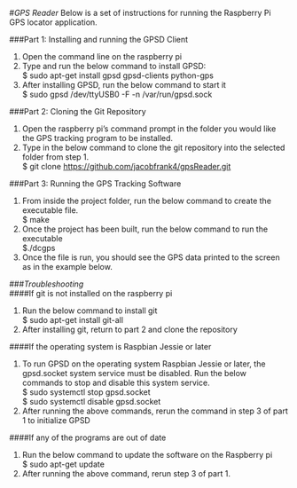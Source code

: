 #_GPS Reader_
Below is a set of instructions for running the Raspberry Pi GPS locator application.

###Part 1: Installing and running the GPSD Client<br />
1.	Open the command line on the raspberry pi<br />
2.	Type and run the below command to install GPSD:<br />
    $ sudo apt-get install gpsd gpsd-clients python-gps <br />
3.	After installing GPSD, run the below command to start it<br />
    $ sudo gpsd /dev/ttyUSB0 -F -n /var/run/gpsd.sock <br />
    
###Part 2: Cloning the Git Repository<br />
1.	Open the raspberry pi’s command prompt in the folder you would like the GPS tracking program to be installed.<br />
2.	Type in the below command to clone the git repository into the selected folder from step 1.<br />
    $ git clone https://github.com/jacobfrank4/gpsReader.git<br />

###Part 3: Running the GPS Tracking Software<br />
1.	From inside the project folder, run the below command to create the executable file.<br />
    $ make<br />
2.	Once the project has been built, run the below command to run the executable<br />
    $./dcgps<br />
3.	Once the file is run, you should see the GPS data printed to the screen as in the example below.<br />
 
###_Troubleshooting_<br />
####If git is not installed on the raspberry pi<br />
1.	Run the below command to install git<br />
    $ sudo apt-get install git-all<br />
2.	After installing git, return to part 2 and clone the repository<br />

####If the operating system is Raspbian Jessie or later<br />
1.	To run GPSD on the operating system Raspbian Jessie or later, the gpsd.socket system service must be disabled. Run the below commands to stop and disable this system service.<br />
    $ sudo systemctl stop gpsd.socket<br />
    $ sudo systemctl disable gpsd.socket<br />
2.	After running the above commands, rerun the command in step 3 of part 1 to initialize GPSD<br />

####If any of the programs are out of date<br />
1.	Run the below command to update the software on the Raspberry pi<br />
    $ sudo apt-get update<br />
2.	After running the above command, rerun step 3 of part 1.<br />
